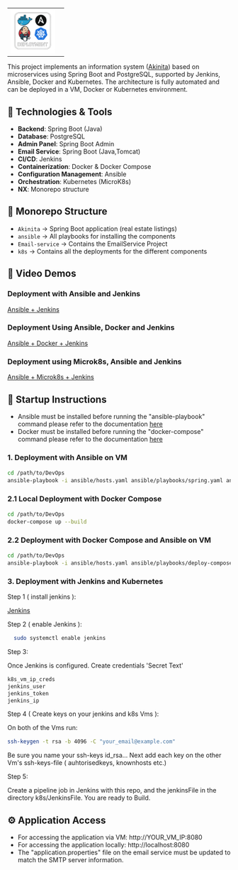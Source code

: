 <table>
  <tr>
    <td>
      <img src="https://github.com/ZachariasLiodakis/DevOps/blob/main/Deployment.png?raw=true" alt="DevOps" height="100" />
    </td>
    <td style="vertical-align: middle;">
      <h2 style="font-size: 0em; margin: 0;">DevOps – Distributed Infrastructure Information System</h2>
    </td>
  </tr>
</table>

This project implements an information system ([Akinita](https://github.com/ZachariasLiodakis/Akinita)) based on microservices using Spring Boot and PostgreSQL, supported by Jenkins, Ansible, Docker and Kubernetes. The architecture is fully automated and can be deployed in a VM, Docker or Kubernetes environment. 

## 🔧 Technologies & Tools

- **Backend**: Spring Boot (Java)
- **Database**: PostgreSQL
- **Admin Panel**: Spring Boot Admin
- **Email Service**: Spring Boot (Java,Tomcat)
- **CI/CD**: Jenkins
- **Containerization**: Docker & Docker Compose
- **Configuration Management**: Ansible
- **Orchestration**: Kubernetes (MicroK8s)
- **ΝΧ**: Monorepo structure

## 📁 Monorepo Structure

- `Akinita` → Spring Boot application (real estate listings)
- `ansible` → All playbooks for installing the components
- `Email-service` → Contains the EmailService Project 
- `k8s` → Contains all the deployments for the different components

## 🎥 Video Demos

### Deployment with Ansible and Jenkins
  [Ansible + Jenkins](https://youtu.be/jS-u3wXZ59Y)

### Deployment Using Ansible, Docker and Jenkins
  [Ansible + Docker + Jenkins](https://youtu.be/DldWStTcoOI)

### Deployment using Microk8s, Ansible and Jenkins
  [Ansible + Microk8s + Jenkins](https://youtu.be/n4xYRxjVICY)

## 🚀 Startup Instructions
- Ansible must be installed before running the "ansible-playbook" command please refer to the documentation [here](https://docs.ansible.com/ansible/latest/installation_guide/index.html)
- Docker must be installed before running the "docker-compose" command please refer to the documentation [here](https://docs.docker.com/compose/install/)

### 1. Deployment with Ansible on VM
```bash
cd /path/to/DevOps
ansible-playbook -i ansible/hosts.yaml ansible/playbooks/spring.yaml ansible/playbooks/email.yaml -e "vm_ip=YOUR_VM_IP"
```

### 2.1 Local Deployment with Docker Compose
```bash
cd /path/to/DevOps
docker-compose up --build
```

### 2.2 Deployment with Docker Compose and Ansible on VM
```bash
cd /path/to/DevOps
ansible-playbook -i ansible/hosts.yaml ansible/playbooks/deploy-compose.yaml -e "vm_ip=YOUR_VM_IP"
```

### 3. Deployment with Jenkins and Kubernetes

  Step 1 ( install jenkins ):

  [Jenkins](https://www.jenkins.io/doc/book/installing/linux/)
  
  Step 2 ( enable Jenkins ):
  ```bash
    sudo systemctl enable jenkins
  ```
  Step 3:

  Once Jenkins is configured. Create credentials 'Secret Text'

    k8s_vm_ip_creds	
    jenkins_user	
    jenkins_token	
    jenkins_ip

  Step 4 ( Create keys on your jenkins and k8s Vms ):

  On both of the Vms run:
  ```bash
  ssh-keygen -t rsa -b 4096 -C "your_email@example.com"
  ```

  Be sure you name your ssh-keys id_rsa...
  Next add each key on the other Vm's ssh-keys-file ( auhtorisedkeys, knownhosts etc.)

  Step 5:

  Create a pipeline job in Jenkins with this repo, and the jenkinsFile in the directory k8s/JenkinsFile.
  You are ready to Build.
  
## ⚙️ Application Access
- For accessing the application via VM: http://YOUR_VM_IP:8080
- For accessing the application locally: http://localhost:8080
- The "application.properties" file on the email service must be updated to match the SMTP server information.

